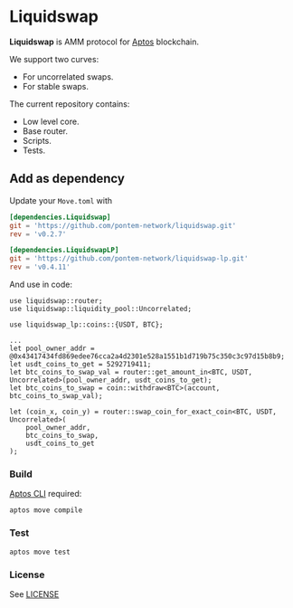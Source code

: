 # Liquidswap

**Liquidswap** is AMM protocol for [Aptos](https://www.aptos.com/) blockchain. 

We support two curves:

* For uncorrelated swaps.
* For stable swaps.

The current repository contains: 

* Low level core.
* Base router.
* Scripts.
* Tests.

## Add as dependency

Update your `Move.toml` with

```toml
[dependencies.Liquidswap]
git = 'https://github.com/pontem-network/liquidswap.git'
rev = 'v0.2.7'

[dependencies.LiquidswapLP]
git = 'https://github.com/pontem-network/liquidswap-lp.git'
rev = 'v0.4.11'
```

And use in code:

```move
use liquidswap::router;
use liquidswap::liquidity_pool::Uncorrelated;

use liquidswap_lp::coins::{USDT, BTC};

...
let pool_owner_addr = @0x43417434fd869edee76cca2a4d2301e528a1551b1d719b75c350c3c97d15b8b9;
let usdt_coins_to_get = 5292719411;
let btc_coins_to_swap_val = router::get_amount_in<BTC, USDT, Uncorrelated>(pool_owner_addr, usdt_coins_to_get);
let btc_coins_to_swap = coin::withdraw<BTC>(account, btc_coins_to_swap_val);

let (coin_x, coin_y) = router::swap_coin_for_exact_coin<BTC, USDT, Uncorrelated>(
    pool_owner_addr,
    btc_coins_to_swap,
    usdt_coins_to_get
);
```


### Build

[Aptos CLI](https://github.com/aptos-labs/aptos-core/releases) required:

    aptos move compile

### Test

    aptos move test

### License

See [LICENSE](LICENSE)

